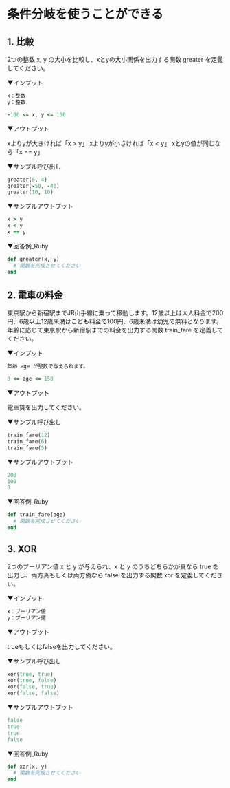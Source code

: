 # 条件分岐を使うことができる

## 1. 比較

2つの整数 x, y の大小を比較し、xとyの大小関係を出力する関数 greater を定義してください。

▼インプット

```ruby
x：整数
y：整数

-100 <= x, y <= 100
```

▼アウトプット

xよりyが大きければ「x > y」
xよりyが小さければ「x < y」
xとyの値が同じなら「x == y」

▼サンプル呼び出し

```ruby
greater(5, 4)
greater(-50, -40)
greater(10, 10)
```

▼サンプルアウトプット

```ruby
x > y
x < y
x == y
```

▼回答例_Ruby

```ruby
def greater(x, y)
  # 関数を完成させてください
end
```

## 2. 電車の料金

東京駅から新宿駅までJR山手線に乗って移動します。12歳以上は大人料金で200円、6歳以上12歳未満はこども料金で100円、6歳未満は幼児で無料となります。年齢に応じて東京駅から新宿駅までの料金を出力する関数 train_fare を定義してください。

▼インプット

```ruby
年齢 age が整数で与えられます。

0 <= age <= 150
```

▼アウトプット

電車賃を出力してください。

▼サンプル呼び出し

```ruby
train_fare(12)
train_fare(6)
train_fare(5)
```

▼サンプルアウトプット

```ruby
200
100
0
```

▼回答例_Ruby

```ruby
def train_fare(age)
  # 関数を完成させてください
end
```

## 3. XOR

2つのブーリアン値 x と y が与えられ、x と y のうちどちらかが真なら true を出力し、両方真もしくは両方偽なら false を出力する関数 xor を定義してください。

▼インプット

```ruby
x：ブーリアン値
y：ブーリアン値
```

▼アウトプット

trueもしくはfalseを出力してください。

▼サンプル呼び出し

```ruby
xor(true, true)
xor(true, false)
xor(false, true)
xor(false, false)
```

▼サンプルアウトプット

```ruby
false
true
true
false
```

▼回答例_Ruby

```ruby
def xor(x, y)
  # 関数を完成させてください
end
```
